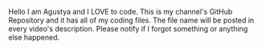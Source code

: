 Hello I am Agustya and I LOVE to code. This is my channel's GitHub Repository and it has all of my coding files. The file name will be posted in every video's description. Please notify if I forgot something or anything else happened.
